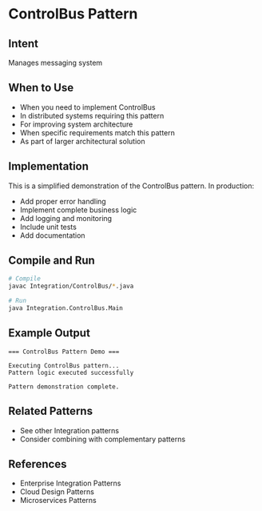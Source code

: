 # ControlBus Pattern

## Intent
Manages messaging system

## When to Use
- When you need to implement ControlBus
- In distributed systems requiring this pattern
- For improving system architecture
- When specific requirements match this pattern
- As part of larger architectural solution

## Implementation
This is a simplified demonstration of the ControlBus pattern. In production:
- Add proper error handling
- Implement complete business logic
- Add logging and monitoring
- Include unit tests
- Add documentation

## Compile and Run
```bash
# Compile
javac Integration/ControlBus/*.java

# Run
java Integration.ControlBus.Main
```

## Example Output
```
=== ControlBus Pattern Demo ===

Executing ControlBus pattern...
Pattern logic executed successfully

Pattern demonstration complete.
```

## Related Patterns
- See other Integration patterns
- Consider combining with complementary patterns

## References
- Enterprise Integration Patterns
- Cloud Design Patterns
- Microservices Patterns
